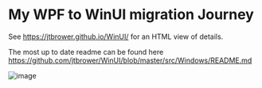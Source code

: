 # My WPF to WinUI migration Journey

See https://jtbrower.github.io/WinUI/ for an HTML view of details.

The most up to date readme can be found here https://github.com/jtbrower/WinUI/blob/master/src/Windows/README.md

![image](https://user-images.githubusercontent.com/3423706/88240900-2c3e0980-cc4e-11ea-9357-56baa01cfc52.png)
